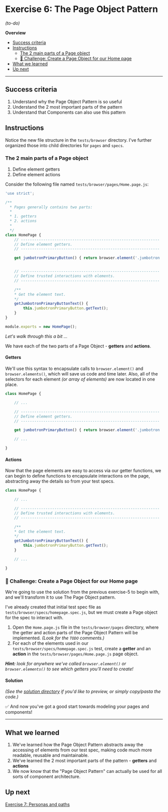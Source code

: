 # Exercise 6: The Page Object Pattern

_(to-do)_

**Overview**

<!-- TOC -->

- [Success criteria](#success-criteria)
- [Instructions](#instructions)
  - [The 2 main parts of a Page object](#the-2-main-parts-of-a-page-object)
  - [💪 Challenge: Create a Page Object for our Home page](#💪-challenge-create-a-page-object-for-our-home-page)
- [What we learned](#what-we-learned)
- [Up next](#up-next)

<!-- /TOC -->

---

## Success criteria

1. Understand why the Page Object Pattern is so useful
1. Understand the 2 most important parts of the pattern
1. Understand that Components can also use this pattern

## Instructions

Notice the new file structure in the `tests/browser` directory.  I've further organized those into child directories for `pages` and `specs`.

### The 2 main parts of a Page object

1. Define element getters
1. Define element actions

Consider the following file named `tests/browser/pages/Home.page.js`:

```js
'use strict';

/**
  * Pages generally contains two parts:
  *
  * 1. getters
  * 2. actions
  *
  */
class HomePage {
    // --------------------------------------------------------------
    // Define element getters.
    // --------------------------------------------------------------

    get jumbotronPrimaryButton() { return browser.element('.jumbotron .btn-primary'); }


    // --------------------------------------------------------------
    // Define trusted interactions with elements.
    // --------------------------------------------------------------

    /**
    * Get the element text.
    */
    getJumbotronPrimaryButtonText() {
        this.jumbotronPrimaryButton.getText();
    }
}

module.exports = new HomePage();

```

_Let's walk through this a bit ..._

We have each of the two parts of a Page Object - **getters** and **actions**.

#### Getters

We'll use this syntax to encapsulate calls to `browser.element()` and `browser.elements()`, which will save us code and time later.  Also, all of the selectors for each element _(or array of elements)_ are now located in one place.

```js
class HomePage {

    // ...

    // --------------------------------------------------------------
    // Define element getters.
    // --------------------------------------------------------------

    get jumbotronPrimaryButton() { return browser.element('.jumbotron .btn-primary'); }

    // ...

}
```

#### Actions

Now that the page elements are easy to access via our getter functions, we can begin to define functions to encapsulate interactions on the page, abstracting away the details so from your test specs.

```js
class HomePage {

    // ...

    // --------------------------------------------------------------
    // Define trusted interactions with elements.
    // --------------------------------------------------------------

    /**
    * Get the element text.
    */
    getJumbotronPrimaryButtonText() {
        this.jumbotronPrimaryButton.getText();
    }

    // ...

}
```

### 💪 Challenge: Create a Page Object for our Home page

We're going to use the solution from the previous exercise-5 to begin with, and we'll transform it to use The Page Object pattern.

I've already created that initial test spec file as `tests/browser/specs/homepage.spec.js`, but we must create a Page object for the spec to interact with.

1. Open the `Home.page.js` file in the `tests/browser/pages` directory, where the getter and action parts of the Page Object Pattern will be implemented. _(Look for the `TODO` comments.)_
2. For each of the elements used in our `tests/browser/specs/homepage.spec.js` test, create a **getter** and an **action** in the `tests/browser/pages/Home.page.js` page object.

_**Hint:** look for anywhere we've called `browser.element()` or `browser.elements()` to see which getters you'll need to create!_

#### Solution

_(See the [solution directory](tests/browser/solution) if you'd like to preview, or simply copy/pasta the code.)_

✅ And now you've got a good start towards modeling your pages and components!

---

## What we learned

1. We've learned how the Page Object Pattern abstracts away the accessing of elements from our test spec, making code much more readable, reusable and maintainable.
1. We've learned the 2 most important parts of the pattern - **getters** and **actions**
1. We now know that the "Page Object Pattern" can actually be used for all sorts of component architecture.

## Up next

[Exercise 7: Personas and paths](../exercise-7)
